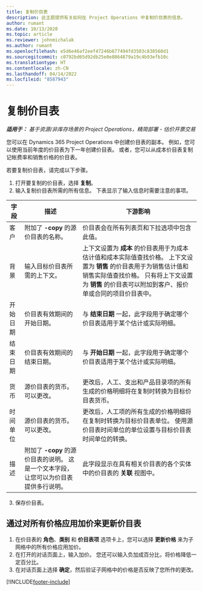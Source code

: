 ```yaml
---
title: 复制价目表
description: 此主题提供有关如何在 Project Operations 中复制价目表的信息。
author: rumant
ms.date: 10/13/2020
ms.topic: article
ms.reviewer: johnmichalak
ms.author: rumant
ms.openlocfilehash: e5d6e46af2eef47246b677494fd3503c838560d1
ms.sourcegitcommit: c0792bd65d92db25e0e8864879a19c4b93efb10c
ms.translationtype: HT
ms.contentlocale: zh-CN
ms.lasthandoff: 04/14/2022
ms.locfileid: "8587943"
---
```

# <a name="copy-price-lists"></a>复制价目表

_**适用于：** 基于资源/非库存场景的 Project Operations，精简部署 - 估价开票交易_

您可以在 Dynamics 365 Project Operations 中创建价目表的副本。 例如，您可以使用当前年度的价目表为下一年创建价目表。  或者，您可以从成本价目表复制记帐费率和销售价格的价目表。 

若要复制价目表，请完成以下步骤。

1. 打开要复制的价目表，选择 **复制**。
2. 输入复制价目表所需的所有信息。 下表显示了输入信息时需要注意的事项。

| 字段 | 描述 | 下游影响 |
| --- | --- | --- |
| 客户 | 附加了 **-copy** 的源价目表的名称。 | 价目表会在所有列表页和下拉选项中包含此值。 |
| 背景 | 输入目标价目表所需的上下文。 | 上下文设置为 **成本** 的价目表用于为成本估计值和成本实际值查找价格。 上下文设置为 **销售** 的价目表用于为销售估计值和销售实际值查找价格。 只有将上下文设置为 **销售** 的价目表可以附加到客户、报价单或合同的项目价目表中。 |
| 开始日期 | 价目表有效期间的开始日期。 | 与 **结束日期** 一起，此字段用于确定哪个价目表适用于某个估计或实际明细。 |
| 结束日期 | 价目表有效期间的结束日期。 | 与 **开始日期** 一起，此字段用于确定哪个价目表适用于某个估计或实际明细。 |
| 货币 | 源价目表的货币。 可以更改。 | 更改后，人工、支出和产品目录项的所有生成的价格明细将在复制时转换为目标价目表货币。 |
| 时间单位 | 源价目表的货币。 可以更改。 | 更改后，人工项的所有生成的价格明细将在复制时转换为目标价目表单位。 使用源价目表时间单位的单位设置与目标价目表时间单位的转换。 |
| 描述 | 附加了 **-copy** 的源价目表的说明。 这是一个文本字段，让您可以为价目表提供多行说明。 | 此字段显示在具有相关价目表的各个实体中的价目表的 **关联** 视图中。 |

3. 保存价目表。 

## <a name="update-a-price-list-by-applying-a-mark-up-to-all-the-prices"></a>通过对所有价格应用加价来更新价目表

1. 在价目表的 **角色**、**类别** 和 **价目表项** 选项卡上，您可以选择 **更新价格** 来为子网格中的所有价格应用加价。 
2. 在打开的对话页面上，输入加价。 您还可以输入负加成百分比，将价格降低一定百分比。 
3. 在对话页面上选择 **确定**，然后验证子网格中的价格是否反映了您所作的更改。


[!INCLUDE[footer-include](../includes/footer-banner.md)]